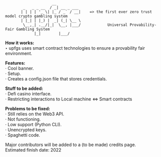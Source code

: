                          __           
            _   _ _ __  / _| __ _ ___ 
           | | | | '_ \| |_ / _` / __|    => the first ever zero trust model crypto gambling system
           | |_| | |_) |  _| (_| \__ \ 
            \__,_| .__/|_|  \__, |___/            Universal Provability-Fair Gambling System
                 |_|        |___/     
                 
**How it works:**\
‣ upfgs uses smart contract technologies to ensure a provability fair environment.

**Features:**\
· Cool banner.\
· Setup.\
· Creates a config.json file that stores credentials.

**Stuff to be added:**\
· Defi casino interface.\
· Restricting interactions to Local machine <=> Smart contracts


**Problems to be fixed:**\
· Still relies on the Web3 API.\
· Not functioning.\
· Low support (Python CLI).\
· Unencrypted keys.\
· Spaghetti code.

Major contributors will be added to a (to be made) credits page.\
Estimated finish date: 2022
